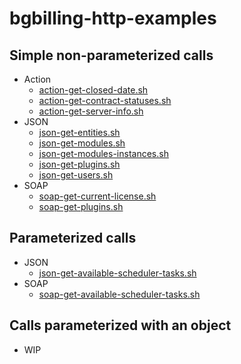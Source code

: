 # bgbilling-http-examples

## Simple non-parameterized calls

- Action
    - [action-get-closed-date.sh](examples/action-get-closed-date.sh)
    - [action-get-contract-statuses.sh](examples/action-get-contract-statuses.sh)
    - [action-get-server-info.sh](examples/action-get-server-info.sh)
- JSON
    - [json-get-entities.sh](examples/json-get-entities.sh)
    - [json-get-modules.sh](examples/json-get-modules.sh)
    - [json-get-modules-instances.sh](examples/json-get-modules-instances.sh)
    - [json-get-plugins.sh](examples/json-get-plugins.sh)
    - [json-get-users.sh](examples/json-get-users.sh)
- SOAP
    - [soap-get-current-license.sh](examples/soap-get-current-license.sh)
    - [soap-get-plugins.sh](examples/soap-get-plugins.sh)

## Parameterized calls

- JSON
    - [json-get-available-scheduler-tasks.sh](examples/json-get-available-scheduler-tasks.sh)
- SOAP
    - [soap-get-available-scheduler-tasks.sh](examples/soap-get-available-scheduler-tasks.sh)

## Calls parameterized with an object

- WIP
